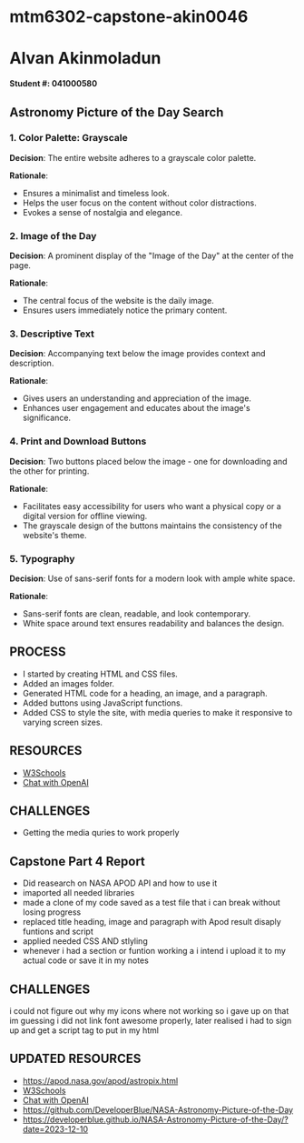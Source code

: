 # mtm6302-capstone-akin0046
# Alvan Akinmoladun  
**Student #: 041000580**  
## Astronomy Picture of the Day Search  

### 1. Color Palette: Grayscale
**Decision**: The entire website adheres to a grayscale color palette.

**Rationale**: 
- Ensures a minimalist and timeless look.
- Helps the user focus on the content without color distractions.
- Evokes a sense of nostalgia and elegance.

### 2. Image of the Day
**Decision**: A prominent display of the "Image of the Day" at the center of the page.

**Rationale**:
- The central focus of the website is the daily image.
- Ensures users immediately notice the primary content.

### 3. Descriptive Text
**Decision**: Accompanying text below the image provides context and description.

**Rationale**:
- Gives users an understanding and appreciation of the image.
- Enhances user engagement and educates about the image's significance.

### 4. Print and Download Buttons
**Decision**: Two buttons placed below the image - one for downloading and the other for printing.

**Rationale**:
- Facilitates easy accessibility for users who want a physical copy or a digital version for offline viewing.
- The grayscale design of the buttons maintains the consistency of the website's theme.

### 5. Typography
**Decision**: Use of sans-serif fonts for a modern look with ample white space.

**Rationale**:
- Sans-serif fonts are clean, readable, and look contemporary.
- White space around text ensures readability and balances the design.

## PROCESS
- I started by creating HTML and CSS files.
- Added an images folder.
- Generated HTML code for a heading, an image, and a paragraph.
- Added buttons using JavaScript functions.
- Added CSS to style the site, with media queries to make it responsive to varying screen sizes.

## RESOURCES
- [W3Schools](https://www.w3schools.com/)
- [Chat with OpenAI](https://chat.openai.com/)

## CHALLENGES
- Getting the media quries to work properly


## Capstone Part 4 Report 

- Did reasearch on NASA APOD API and how to use it
- imaported all needed libraries 
- made a clone of my code saved as a test file that i can break without losing progress
- replaced title heading, image and paragraph with Apod result disaply funtions and script
- applied needed CSS AND stlyling
- whenever i had a section or funtion working a i intend i upload it to my actual code or save it in my notes
## CHALLENGES
i could not figure out why my icons where not working so i gave up on that im guessing i did not link font awesome properly, later realised i had to sign up and get a script tag to put in my html

## UPDATED RESOURCES
- https://apod.nasa.gov/apod/astropix.html
- [W3Schools](https://www.w3schools.com/)
- [Chat with OpenAI](https://chat.openai.com/)
- https://github.com/DeveloperBlue/NASA-Astronomy-Picture-of-the-Day
- https://developerblue.github.io/NASA-Astronomy-Picture-of-the-Day/?date=2023-12-10




